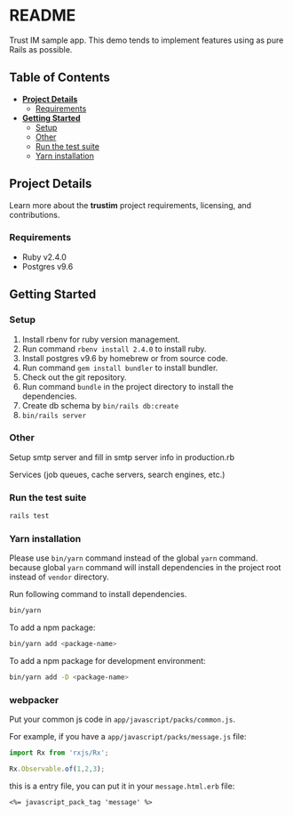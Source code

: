 # README

Trust IM sample app.
This demo tends to implement features using as pure Rails as possible.

## Table of Contents

* [**Project Details**](#project-details)
  * [Requirements](#requirements)
* [**Getting Started**](#getting-started)
  * [Setup](#setup)
  * [Other](#other)
  * [Run the test suite](#run-the-test-suite)
  * [Yarn installation](#yarn-installation)

## Project Details

Learn more about the **trustim** project requirements, licensing, and contributions.

### Requirements

- Ruby v2.4.0
- Postgres v9.6

## Getting Started

### Setup

1. Install rbenv for ruby version management.
2. Run command `rbenv install 2.4.0` to install ruby.
3. Install postgres v9.6 by homebrew or from source code.
4. Run command `gem install bundler` to install bundler.
5. Check out the git repository.
6. Run command `bundle` in the project directory to install the dependencies.
7. Create db schema by `bin/rails db:create`
8. `bin/rails server`

### Other

Setup smtp server and fill in smtp server info in production.rb

Services (job queues, cache servers, search engines, etc.)


### Run the test suite

```bash
rails test
```

### Yarn installation

Please use `bin/yarn` command instead of the global `yarn` command.
because global `yarn` command will install dependencies in the project root
instead of `vendor` directory.

Run following command to install dependencies.

```bash
bin/yarn
```

To add a npm package:

```bash
bin/yarn add <package-name>
```

To add a npm package for development environment:

```bash
bin/yarn add -D <package-name>
```

### webpacker

Put your common js code in `app/javascript/packs/common.js`.

For example, if you have a `app/javascript/packs/message.js` file:

```js
import Rx from 'rxjs/Rx';

Rx.Observable.of(1,2,3);
```

this is a entry file, you can put it in your `message.html.erb` file:

`<%= javascript_pack_tag 'message' %>`
